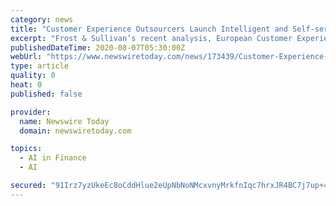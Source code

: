 ```yaml
---
category: news
title: "Customer Experience Outsourcers Launch Intelligent and Self-service Options to Improve Business Outcomes in Europe Finds Frost & Sullivan"
excerpt: "Frost & Sullivan’s recent analysis, European Customer Experience Outsourcing Services Market, 2020, reveals that outsourcers are increasingly relying on advanced technologies to"
publishedDateTime: 2020-08-07T05:30:00Z
webUrl: "https://www.newswiretoday.com/news/173439/Customer-Experience-Outsourcers-Launch-Intelligent-and-Self-service-Options-to-Improve-Business-Outcomes-in-Europe-Finds-Frost-and-Sullivan/"
type: article
quality: 0
heat: 0
published: false

provider:
  name: Newswire Today
  domain: newswiretoday.com

topics:
  - AI in Finance
  - AI

secured: "91Irz7yzUkeEc8oCddHlue2eUpNbNoNMcxvnyMrkfnIqc7hrxJR4BC7j7up+4USdMfDSq5HBaHCDdMPWHRukPBMPFmVL3SdTTW6bzI1CxT0eBjZbmSyLoURYeg654HRp+/4EjrauGyXVfgFfXqgFtIQCBNbgUPckXFOyTxooJkCwJBQj1a2H8z4XxHO/HfAPCxsXCHqEjunylct+G5fzqMQrBWHg26bfSEbrMDe9ceKCqjgx32Edl4WPo7p04SixnF737GYs4PPZk53L93iwwdYMlw/sR3gKHaWXIC+fO7Cx2LUU5nxyBreixDXJcBBy6uTcrRoyHVb6SCowizqSZw==;X/ZNqIh/vyMyWbtYTS5hUw=="
---
```


